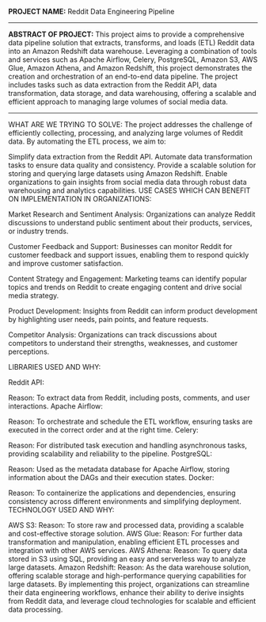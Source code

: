 **PROJECT NAME:**
Reddit Data Engineering Pipeline

------------------------------------------------------------------------------------------------

**ABSTRACT OF PROJECT:**
This project aims to provide a comprehensive data pipeline solution that extracts, transforms,
and loads (ETL) Reddit data into an Amazon Redshift data warehouse. Leveraging a combination of
tools and services such as Apache Airflow, Celery, PostgreSQL, Amazon S3, AWS Glue, Amazon Athena, 
and Amazon Redshift, this project demonstrates the creation and orchestration of an end-to-end 
data pipeline. The project includes tasks such as data extraction from the Reddit API, data 
transformation, data storage, and data warehousing, offering a scalable and efficient approach
to managing large volumes of social media data.

------------------------------------------------------------------------------------------------


WHAT ARE WE TRYING TO SOLVE:
The project addresses the challenge of efficiently collecting, processing, and analyzing large volumes of Reddit data. By automating the ETL process, we aim to:

Simplify data extraction from the Reddit API.
Automate data transformation tasks to ensure data quality and consistency.
Provide a scalable solution for storing and querying large datasets using Amazon Redshift.
Enable organizations to gain insights from social media data through robust data warehousing and analytics capabilities.
USE CASES WHICH CAN BENEFIT ON IMPLEMENTATION IN ORGANIZATIONS:

Market Research and Sentiment Analysis:
Organizations can analyze Reddit discussions to understand public sentiment about their products, services, or industry trends.

Customer Feedback and Support:
Businesses can monitor Reddit for customer feedback and support issues, enabling them to respond quickly and improve customer satisfaction.

Content Strategy and Engagement:
Marketing teams can identify popular topics and trends on Reddit to create engaging content and drive social media strategy.

Product Development:
Insights from Reddit can inform product development by highlighting user needs, pain points, and feature requests.

Competitor Analysis:
Organizations can track discussions about competitors to understand their strengths, weaknesses, and customer perceptions.

LIBRARIES USED AND WHY:

Reddit API:

Reason: To extract data from Reddit, including posts, comments, and user interactions.
Apache Airflow:

Reason: To orchestrate and schedule the ETL workflow, ensuring tasks are executed in the correct order and at the right time.
Celery:

Reason: For distributed task execution and handling asynchronous tasks, providing scalability and reliability to the pipeline.
PostgreSQL:

Reason: Used as the metadata database for Apache Airflow, storing information about the DAGs and their execution states.
Docker:

Reason: To containerize the applications and dependencies, ensuring consistency across different environments and simplifying deployment.
TECHNOLOGY USED AND WHY:

AWS S3:
Reason: To store raw and processed data, providing a scalable and cost-effective storage solution.
AWS Glue:
Reason: For further data transformation and manipulation, enabling efficient ETL processes and integration with other AWS services.
AWS Athena:
Reason: To query data stored in S3 using SQL, providing an easy and serverless way to analyze large datasets.
Amazon Redshift:
Reason: As the data warehouse solution, offering scalable storage and high-performance querying capabilities for large datasets.
By implementing this project, organizations can streamline their data engineering workflows, enhance their ability to derive insights from Reddit data, and leverage cloud technologies for scalable and efficient data processing.
